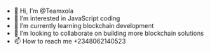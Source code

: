 - 👋 Hi, I’m @Teamxola
- 👀 I’m interested in JavaScript coding 
- 🌱 I’m currently learning blockchain development 
- 💞️ I’m looking to collaborate on building more blockchain solutions 
- 📫 How to reach me +2348062140523

<!---
Teamxola/Teamxola is a ✨ special ✨ repository because its `README.md` (this file) appears on your GitHub profile.
You can click the Preview link to take a look at your changes.
--->

